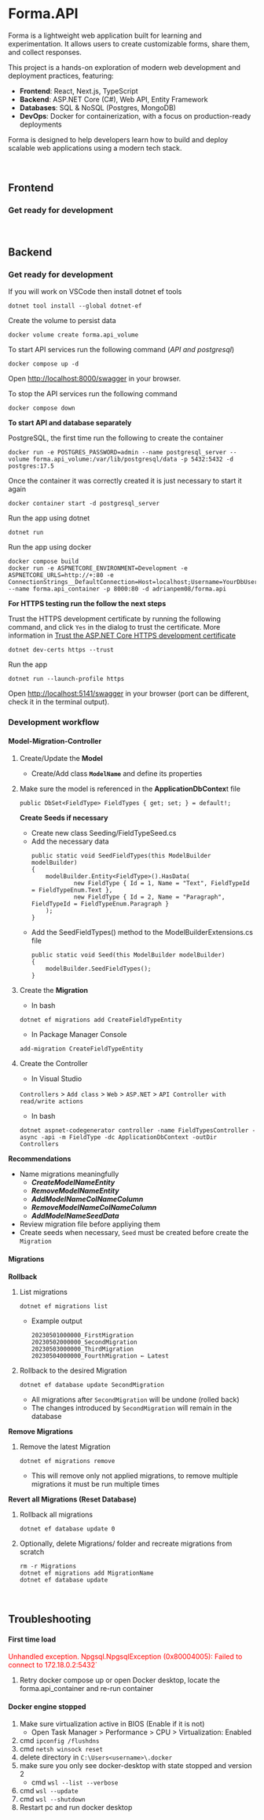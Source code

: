 # Forma.API

Forma is a lightweight web application built for learning and experimentation. It allows users to create customizable forms, share them, and collect responses.

This project is a hands-on exploration of modern web development and deployment practices, featuring:

* **Frontend**: React, Next.js, TypeScript
* **Backend**: ASP.NET Core (C#), Web API, Entity Framework
* **Databases**: SQL & NoSQL (Postgres, MongoDB)
* **DevOps**: Docker for containerization, with a focus on production-ready deployments

Forma is designed to help developers learn how to build and deploy scalable web applications using a modern tech stack.

<br>

## Frontend

### Get ready for development

<br>

## Backend

### Get ready for development

If you will work on VSCode then install dotnet ef tools

    dotnet tool install --global dotnet-ef

Create the volume to persist data

    docker volume create forma.api_volume

To start API services run the following command (_API and postgresql_)

    docker compose up -d

Open <http://localhost:8000/swagger> in your browser.

To stop the API services run the following command

    docker compose down

**To start API and database separately**

PostgreSQL, the first time run the following to create the container
    
    docker run -e POSTGRES_PASSWORD=admin --name postgresql_server --volume forma.api_volume:/var/lib/postgresql/data -p 5432:5432 -d postgres:17.5
    
Once the container it was correctly created it is just necessary to start it again

    docker container start -d postgresql_server

Run the app using dotnet

    dotnet run

Run the app using docker
    
    docker compose build
    docker run -e ASPNETCORE_ENVIRONMENT=Development -e ASPNETCORE_URLS=http://+:80 -e ConnectionStrings__DefaultConnection=Host=localhost;Username=YourDbUser;Password=YourDbPassword;Database=forma_api_db_dev; --name forma.api_container -p 8000:80 -d adrianpem08/forma.api

**For HTTPS testing run the follow the next steps**

Trust the HTTPS development certificate by running the following command, and click `Yes` in the dialog to trust the certificate.
More information in [Trust the ASP.NET Core HTTPS development certificate](https://learn.microsoft.com/en-us/aspnet/core/security/enforcing-ssl?view=aspnetcore-9.0&tabs=visual-studio%2Clinux-sles)

    dotnet dev-certs https --trust

Run the app

    dotnet run --launch-profile https

Open <http://localhost:5141/swagger> in your browser (port can be different, check it in the terminal output).

### Development workflow

#### Model-Migration-Controller

1. Create/Update the **Model**
    * Create/Add class **`ModelName`** and define its properties
2. Make sure the model is referenced in the **ApplicationDbContex**t file
    
    ```
    public DbSet<FieldType> FieldTypes { get; set; } = default!;
    ```

    **Create Seeds if necessary**
    * Create new class Seeding/FieldTypeSeed.cs
    * Add the necessary data
        ```
        public static void SeedFieldTypes(this ModelBuilder modelBuilder)
        {
            modelBuilder.Entity<FieldType>().HasData(
                    new FieldType { Id = 1, Name = "Text", FieldTypeId = FieldTypeEnum.Text },
                    new FieldType { Id = 2, Name = "Paragraph", FieldTypeId = FieldTypeEnum.Paragraph }
            );
        }
        ```
    * Add the SeedFieldTypes() method to the ModelBuilderExtensions.cs file
        ```
        public static void Seed(this ModelBuilder modelBuilder)
        {
            modelBuilder.SeedFieldTypes();
        }
        ```

3. Create the **Migration**
    
    * In bash
    
    ```
    dotnet ef migrations add CreateFieldTypeEntity
    ```
    
    * In Package Manager Console
    
    ```
    add-migration CreateFieldTypeEntity
    ```

4. Create the Controller
    * In Visual Studio
    
    `Controllers` > `Add class` > `Web` > `ASP.NET` > `API Controller with read/write actions`
    
    * In bash
    
    ```
    dotnet aspnet-codegenerator controller -name FieldTypesController -async -api -m FieldType -dc ApplicationDbContext -outDir Controllers
    ```

**Recommendations**

* Name migrations meaningfully
    * ***CreateModelNameEntity***
    * ***RemoveModelNameEntity***
    * ***AddModelNameColNameColumn***
    * ***RemoveModelNameColNameColumn***
    * ***AddModelNameSeedData***
* Review migration file before appliying them
* Create seeds when necessary, `Seed` must be created before create the `Migration`

#### Migrations

**Rollback**
    
1. List migrations
    
    ```
    dotnet ef migrations list
    ```
    
    * Example output
        
        ```
        20230501000000_FirstMigration
        20230502000000_SecondMigration
        20230503000000_ThirdMigration
        20230504000000_FourthMigration ← Latest
        ```

2. Rollback to the desired Migration
    
    ```
    dotnet ef database update SecondMigration
    ```
    
    * All migrations after `SecondMigration` will be undone (rolled back)
    * The changes introduced by `SecondMigration` will remain in the database

**Remove Migrations**

1. Remove the latest Migration
    
    ```
    dotnet ef migrations remove
    ```
    
    * This will remove only not applied migrations, to remove multiple migrations it must be run multiple times

**Revert all Migrations (Reset Database)**

1. Rollback all migrations

    ```
    dotnet ef database update 0
    ```

2. Optionally, delete Migrations/ folder and recreate migrations from scratch
    
    ```
    rm -r Migrations
    dotnet ef migrations add MigrationName
    dotnet ef database update
    ```

<br>

## Troubleshooting

#### First time load

<font color="red">Unhandled exception. Npgsql.NpgsqlException (0x80004005): Failed to connect to 172.18.0.2:5432`</font>

1. Retry docker compose up or open Docker desktop, locate the forma.api_container and re-run container


#### Docker engine stopped

1. Make sure virtualization active in BIOS (Enable if it is not)
    * Open Task Manager > Performance > CPU > Virtualization: Enabled
2. cmd `ipconfig /flushdns`
3. cmd `netsh winsock reset`
4. delete directory in `C:\Users<username>\.docker`
5. make sure you only see docker-desktop with state stopped and version 2
    - cmd `wsl --list --verbose`
6. cmd `wsl --update`
7. cmd `wsl --shutdown`
8. Restart pc and run docker desktop